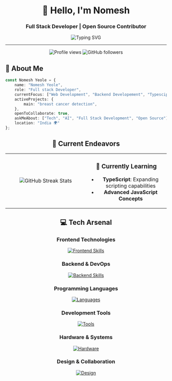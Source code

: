 <div align="center">
  
# 👋 Hello, I'm Nomesh

### Full Stack Developer | Open Source Contributor

<img src="https://readme-typing-svg.herokuapp.com?font=Fira+Code&pause=1000&color=00D4FF&center=true&vCenter=true&width=435&lines=Full+Stack+Developer;AI+%26+Tech+Enthusiast;Always+Learning+New+Technologies" alt="Typing SVG" />

---

<img src="https://komarev.com/ghpvc/?username=nomeshyeole&label=Profile%20Views&color=0e75b6&style=flat" alt="Profile views" />
<img src="https://img.shields.io/github/followers/nomeshyeole?label=Followers&style=social" alt="GitHub followers" />

</div>

## 🚀 About Me

```typescript
const Nomesh Yeole = {
    name: "Nomesh Yeole",
    role: "Full stack Developer",
    currentFocus: ["Web Development", "Backend Developement", "Typescipt"],
    activeProjects: {
        main: "breast cancer detection",
    },
    openToCollaborate: true,
    askMeAbout: ["Tech", "AI", "Full Stack Development", "Open Source"],
    location: "India 🌍"
};
```
<div align="center">

## 🎯 Current Endeavors

<table>
<tr>
<td align="center" width="50%">
<img src="https://github-readme-streak-stats-eight.vercel.app/?user=nomeshyeole&theme=tokyonight&hide_border=true" alt="GitHub Streak Stats" />
</td>
<td align="center" width="50%">


### 🌱 Currently Learning
- **TypeScript**: Expanding scripting capabilities
- **Advanced JavaScript Concepts**

</td>
</tr>
</table>

## 💻 Tech Arsenal

<div align="center">

### Frontend Technologies
[![Frontend Skills](https://skillicons.dev/icons?i=js,ts,html,css,react,bootstrap,tailwind)](https://skillicons.dev)

### Backend & DevOps
[![Backend Skills](https://skillicons.dev/icons?i=nodejs,express,mysql,postgres,mongodb)](https://skillicons.dev)

### Programming Languages
[![Languages](https://skillicons.dev/icons?i=c,js)](https://skillicons.dev)

### Development Tools
[![Tools](https://skillicons.dev/icons?i=vscode,postman,git,github)](https://skillicons.dev)

### Hardware & Systems
[![Hardware](https://skillicons.dev/icons?i=windows)](https://skillicons.dev)

### Design & Collaboration
[![Design](https://skillicons.dev/icons?i=figma,notion,discord)](https://skillicons.dev)

</div>

</div>


